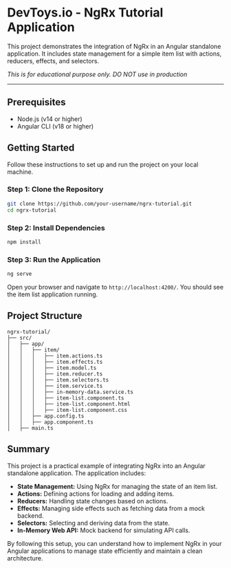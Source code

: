 # DevToys.io - NgRx Tutorial Application

This project demonstrates the integration of NgRx in an Angular standalone application. It includes state management for a simple item list with actions, reducers, effects, and selectors.

*This is for educational purpose only. DO NOT use in production*

***

## Prerequisites

- Node.js (v14 or higher)
- Angular CLI (v18 or higher)

## Getting Started

Follow these instructions to set up and run the project on your local machine.

### Step 1: Clone the Repository

```bash
git clone https://github.com/your-username/ngrx-tutorial.git
cd ngrx-tutorial
```

### Step 2: Install Dependencies

```bash
npm install
```

### Step 3: Run the Application

```bash
ng serve
```

Open your browser and navigate to `http://localhost:4200/`. You should see the item list application running.

## Project Structure

```plaintext
ngrx-tutorial/
├── src/
│   ├── app/
│   │   ├── item/
│   │   │   ├── item.actions.ts
│   │   │   ├── item.effects.ts
│   │   │   ├── item.model.ts
│   │   │   ├── item.reducer.ts
│   │   │   ├── item.selectors.ts
│   │   │   ├── item.service.ts
│   │   │   ├── in-memory-data.service.ts
│   │   │   ├── item-list.component.ts
│   │   │   ├── item-list.component.html
│   │   │   ├── item-list.component.css
│   │   ├── app.config.ts
│   │   ├── app.component.ts
│   ├── main.ts
```

## Summary

This project is a practical example of integrating NgRx into an Angular standalone application. The application includes:

- **State Management:** Using NgRx for managing the state of an item list.
- **Actions:** Defining actions for loading and adding items.
- **Reducers:** Handling state changes based on actions.
- **Effects:** Managing side effects such as fetching data from a mock backend.
- **Selectors:** Selecting and deriving data from the state.
- **In-Memory Web API:** Mock backend for simulating API calls.

By following this setup, you can understand how to implement NgRx in your Angular applications to manage state efficiently and maintain a clean architecture.
